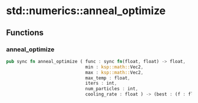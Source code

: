 # std::numerics::anneal_optimize



## Functions


### anneal_optimize

```rust
pub sync fn anneal_optimize ( func : sync fn(float, float) -> float,
                              min : ksp::math::Vec2,
                              max : ksp::math::Vec2,
                              max_temp : float,
                              iters : int,
                              num_particles : int,
                              cooling_rate : float ) -> (best : (f : float, x : float, y : float), points : (f : float, x : float, y : float)[])
```


